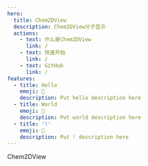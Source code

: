 ```yaml
---
hero:
  title: Chem2DView
  description: Chem2DView分子显示
  actions:
    - text: 什么是Chem2DView
      link: /
    - text: 快速开始
      link: /
    - text: GitHub
      link: /  
features:
  - title: Hello
    emoji: 💎
    description: Put hello description here
  - title: World
    emoji: 🌈
    description: Put world description here
  - title: '!'
    emoji: 🚀
    description: Put ! description here
---
```


Chem2DView

